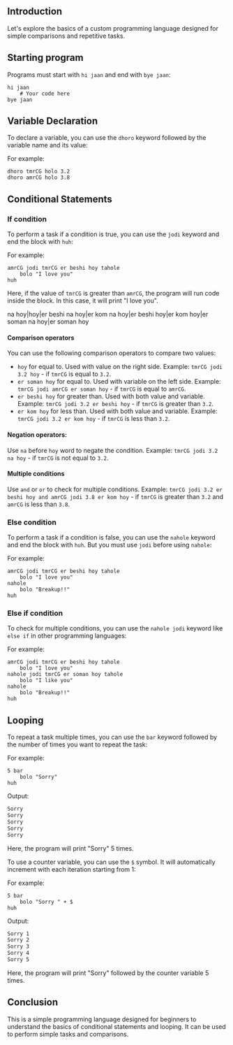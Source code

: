 ## Introduction

Let's explore the basics of a custom programming language designed for simple comparisons and repetitive tasks.

## Starting program

Programs must start with `hi jaan` and end with `bye jaan`:

```jaan
hi jaan
    # Your code here
bye jaan
```

## Variable Declaration

To declare a variable, you can use the `dhoro` keyword followed by the variable name and its value:


For example:
```jaan
dhoro tmrCG holo 3.2
dhoro amrCG holo 3.8
```

## Conditional Statements

### If condition
To perform a task if a condition is true, you can use the `jodi` keyword and end the block with `huh`:


For example:
```jaan
amrCG jodi tmrCG er beshi hoy tahole
    bolo "I love you"
huh
```
Here, if the value of `tmrCG` is greater than `amrCG`, the program will run code inside the block. In this case, it will print "I love you".


na hoy|hoy|er beshi na hoy|er kom na hoy|er beshi hoy|er kom hoy|er soman na hoy|er soman hoy

#### Comparison operators
You can use the following comparison operators to compare two values:
- `hoy` for equal to. Used with value on the right side. 
Example: `tmrCG jodi 3.2 hoy` - if `tmrCG` is equal to `3.2`.
- `er soman hoy` for equal to. Used with variable on the left side. 
Example: `tmrCG jodi amrCG er soman hoy` - if `tmrCG` is equal to `amrCG`.
- `er beshi hoy` for greater than. Used with both value and variable. 
Example: `tmrCG jodi 3.2 er beshi hoy` - if `tmrCG` is greater than `3.2`.
- `er kom hoy` for less than. Used with both value and variable. 
Example: `tmrCG jodi 3.2 er kom hoy` - if `tmrCG` is less than `3.2`.

#### Negation operators:

Use `na` before `hoy` word to negate the condition. 
Example: `tmrCG jodi 3.2 na hoy` - if `tmrCG` is not equal to `3.2`.

#### Multiple conditions
Use `and` or `or` to check for multiple conditions. 
Example: `tmrCG jodi 3.2 er beshi hoy and amrCG jodi 3.8 er kom hoy` - if `tmrCG` is greater than `3.2` and `amrCG` is less than `3.8`.

### Else condition
To perform a task if a condition is false, you can use the `nahole` keyword and end the block with `huh`. But you must use `jodi` before using `nahole`:

For example:
```jaan
amrCG jodi tmrCG er beshi hoy tahole
    bolo "I love you"
nahole
    bolo "Breakup!!"
huh
```

### Else if condition
To check for multiple conditions, you can use the `nahole jodi` keyword like `else if` in other programming languages:

For example:
```jaan
amrCG jodi tmrCG er beshi hoy tahole
    bolo "I love you"
nahole jodi tmrCG er soman hoy tahole
    bolo "I like you"
nahole
    bolo "Breakup!!"
huh
```

## Looping

To repeat a task multiple times, you can use the `bar` keyword followed by the number of times you want to repeat the task:

For example:
```jaan
5 bar
    bolo "Sorry"
huh
```
Output:
```txt
Sorry
Sorry
Sorry
Sorry
Sorry
```

Here, the program will print "Sorry" 5 times.

To use a counter variable, you can use the `$` symbol. It will automatically increment with each iteration starting from 1:

For example:
```jaan
5 bar
    bolo "Sorry " + $
huh
```
Output:
```txt
Sorry 1
Sorry 2
Sorry 3
Sorry 4
Sorry 5
```

Here, the program will print "Sorry" followed by the counter variable 5 times.

## Conclusion

This is a simple programming language designed for beginners to understand the basics of conditional statements and looping. It can be used to perform simple tasks and comparisons.